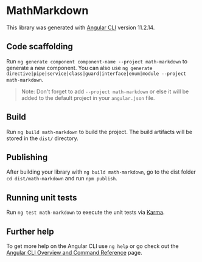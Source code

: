 # MathMarkdown

This library was generated with [Angular CLI](https://github.com/angular/angular-cli) version 11.2.14.

## Code scaffolding

Run `ng generate component component-name --project math-markdown` to generate a new component. You can also use `ng generate directive|pipe|service|class|guard|interface|enum|module --project math-markdown`.
> Note: Don't forget to add `--project math-markdown` or else it will be added to the default project in your `angular.json` file. 

## Build

Run `ng build math-markdown` to build the project. The build artifacts will be stored in the `dist/` directory.

## Publishing

After building your library with `ng build math-markdown`, go to the dist folder `cd dist/math-markdown` and run `npm publish`.

## Running unit tests

Run `ng test math-markdown` to execute the unit tests via [Karma](https://karma-runner.github.io).

## Further help

To get more help on the Angular CLI use `ng help` or go check out the [Angular CLI Overview and Command Reference](https://angular.io/cli) page.
